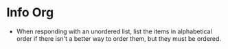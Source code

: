 # Info Org

- When responding with an unordered list, list the items in alphabetical order if there isn't a better way to order them, but they must be ordered.